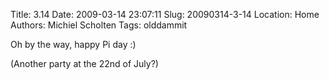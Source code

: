 Title: 3.14
Date: 2009-03-14 23:07:11
Slug: 20090314-3-14
Location: Home
Authors: Michiel Scholten
Tags: olddammit

<p>Oh by the way, happy Pi day :)</p>

<p>(Another party at the 22nd of July?)</p>